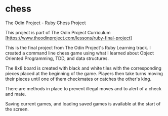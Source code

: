 # chess
The Odin Project - Ruby Chess Project

This project is part of The Odin Project Curriculum [https://www.theodinproject.com/lessons/ruby-final-project]

This is the final project from The Odin Project's Ruby Learning track. I created a command line chess game using what I learned about Object Oriented Programming, TDD, and data structures.

The 8x8 board is created with black and white tiles with the corresponding pieces placed at the beginning of the game. Players then take turns moving their pieces until one of them checkmates or catches the other's king. 

There are methods in place to prevent illegal moves and to alert of a check and mate.

Saving current games, and loading saved games is available at the start of the screen.

